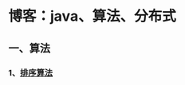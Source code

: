 # 博客：java、算法、分布式

## 一、算法
### 1、[排序算法](https://github.com/forali/core-skill/blob/master/%E6%8E%92%E5%BA%8F%E7%AE%97%E6%B3%95.md)
